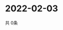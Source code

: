 # 2022-02-03
  共 0条

  <!-- BEGIN -->
  <!-- 最后更新时间Thu Feb 03 2022 12:07:25 GMT+0000 (Coordinated Universal Time) -->
  
  <!-- END -->
  
  